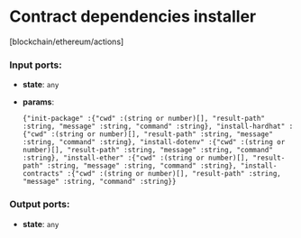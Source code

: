 # Contract dependencies installer

[blockchain/ethereum/actions]

### Input ports:

* __state__: `any`


* __params__: 
    ```
    {"init-package" :{"cwd" :(string or number)[], "result-path" :string, "message" :string, "command" :string}, "install-hardhat" :{"cwd" :(string or number)[], "result-path" :string, "message" :string, "command" :string}, "install-dotenv" :{"cwd" :(string or number)[], "result-path" :string, "message" :string, "command" :string}, "install-ether" :{"cwd" :(string or number)[], "result-path" :string, "message" :string, "command" :string}, "install-contracts" :{"cwd" :(string or number)[], "result-path" :string, "message" :string, "command" :string}}
    ```

### Output ports:

* __state__: `any`

